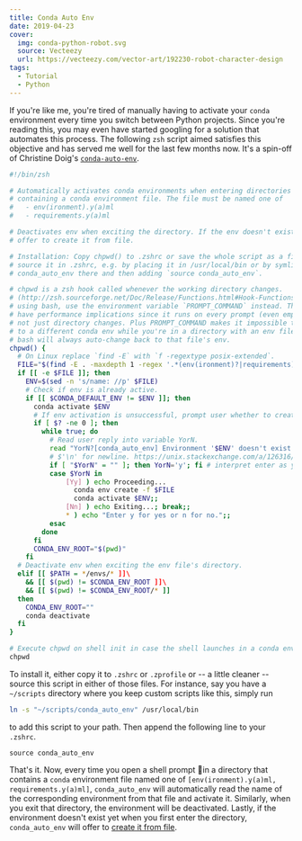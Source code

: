 ```yaml
---
title: Conda Auto Env
date: 2019-04-23
cover:
  img: conda-python-robot.svg
  source: Vecteezy
  url: https://vecteezy.com/vector-art/192230-robot-character-design
tags:
  - Tutorial
  - Python
---
```


If you're like me, you're tired of manually having to activate your `conda` environment every time you switch between Python projects. Since you're reading this, you may even have started googling for a solution that automates this process. The following `zsh` script aimed satisfies this objective and has served me well for the last few months now. It's a spin-off of Christine Doig's [`conda-auto-env`](https://github.com/chdoig/conda-auto-env).

```sh:title=conda_auto_env.sh
#!/bin/zsh

# Automatically activates conda environments when entering directories
# containing a conda environment file. The file must be named one of
#   - env(ironment).y(a)ml
#   - requirements.y(a)ml

# Deactivates env when exciting the directory. If the env doesn't exist yet,
# offer to create it from file.

# Installation: Copy chpwd() to .zshrc or save the whole script as a file and
# source it in .zshrc, e.g. by placing it in /usr/local/bin or by symlinking
# conda_auto_env there and then adding `source conda_auto_env`.

# chpwd is a zsh hook called whenever the working directory changes.
# (http://zsh.sourceforge.net/Doc/Release/Functions.html#Hook-Functions). When
# using bash, use the environment variable `PROMPT_COMMAND` instead. This might
# have performance implications since it runs on every prompt (even empty ones),
# not just directory changes. Plus PROMPT_COMMAND makes it impossible to change
# to a different conda env while you're in a directory with an env file since
# bash will always auto-change back to that file's env.
chpwd() {
  # On Linux replace `find -E` with `f -regextype posix-extended`.
  FILE="$(find -E . -maxdepth 1 -regex '.*(env(ironment)?|requirements)\.ya?ml' -print -quit)"
  if [[ -e $FILE ]]; then
    ENV=$(sed -n 's/name: //p' $FILE)
    # Check if env is already active.
    if [[ $CONDA_DEFAULT_ENV != $ENV ]]; then
      conda activate $ENV
      # If env activation is unsuccessful, prompt user whether to create conda env from file.
      if [ $? -ne 0 ]; then
        while true; do
          # Read user reply into variable YorN.
          read "YorN?[conda_auto_env] Environment '$ENV' doesn't exist. Would you like to create it now? (y/n)"$'\n'
          # $'\n' for newline. https://unix.stackexchange.com/a/126316/315020
          if [ "$YorN" = "" ]; then YorN='y'; fi # interpret enter as y
          case $YorN in
              [Yy] ) echo Proceeding...
                conda env create -f $FILE
                conda activate $ENV;;
              [Nn] ) echo Exiting...; break;;
              * ) echo "Enter y for yes or n for no.";;
          esac
        done
      fi
      CONDA_ENV_ROOT="$(pwd)"
    fi
  # Deactivate env when exciting the env file's directory.
  elif [[ $PATH = */envs/* ]]\
    && [[ $(pwd) != $CONDA_ENV_ROOT ]]\
    && [[ $(pwd) != $CONDA_ENV_ROOT/* ]]
  then
    CONDA_ENV_ROOT=""
    conda deactivate
  fi
}

# Execute chpwd on shell init in case the shell launches in a conda env directory.
chpwd
```

To install it, either copy it to `.zshrc` or `.zprofile` or -- a little cleaner -- source this script in either of those files. For instance, say you have a `~/scripts` directory where you keep custom scripts like this, simply run

```sh
ln -s "~/scripts/conda_auto_env" /usr/local/bin
```

to add this script to your path. Then append the following line to your `.zshrc`.

```sh:title=.zshrc
source conda_auto_env
```

That's it. Now, every time you open a shell prompt in a directory that contains a `conda` environment file named one of `[env(ironment).y(a)ml, requirements.y(a)ml]`, `conda_auto_env` will automatically read the name of the corresponding environment from that file and activate it. Similarly, when you exit that directory, the environment will be deactivated. Lastly, if the environment doesn't exist yet when you first enter the directory, `conda_auto_env` will offer to [create it from file](https://docs.conda.io/projects/conda/latest/commands/create.html).
